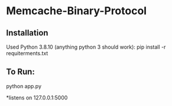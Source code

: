 # Memcache-Binary-Protocol

## Installation
Used Python 3.8.10 (anything python 3 should work):
pip install -r requiterments.txt

## To Run:
python app.py

*listens on 127.0.0.1:5000


